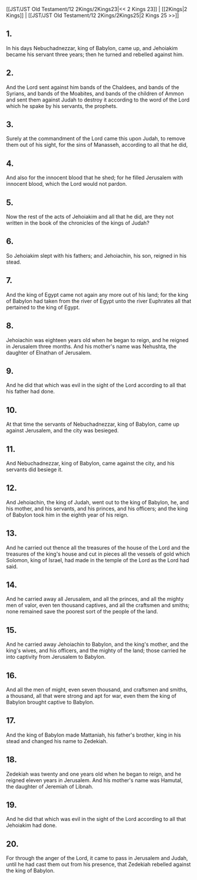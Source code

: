 [[JST/JST Old Testament/12 2Kings/2Kings23|<< 2 Kings 23]] | [[2Kings|2 Kings]] | [[JST/JST Old Testament/12 2Kings/2Kings25|2 Kings 25 >>]]
## 1.
In his days Nebuchadnezzar, king of Babylon, came up, and Jehoiakim became his servant three years; then he turned and rebelled against him.
## 2.
And the Lord sent against him bands of the Chaldees, and bands of the Syrians, and bands of the Moabites, and bands of the children of Ammon and sent them against Judah to destroy it according to the word of the Lord which he spake by his servants, the prophets.
## 3.
Surely at the commandment of the Lord came this upon Judah, to remove them out of his sight, for the sins of Manasseh, according to all that he did,
## 4.
And also for the innocent blood that he shed; for he filled Jerusalem with innocent blood, which the Lord would not pardon.
## 5.
Now the rest of the acts of Jehoiakim and all that he did, are they not written in the book of the chronicles of the kings of Judah?
## 6.
So Jehoiakim slept with his fathers; and Jehoiachin, his son, reigned in his stead.
## 7.
And the king of Egypt came not again any more out of his land; for the king of Babylon had taken from the river of Egypt unto the river Euphrates all that pertained to the king of Egypt.
## 8.
Jehoiachin was eighteen years old when he began to reign, and he reigned in Jerusalem three months. And his mother\'s name was Nehushta, the daughter of Elnathan of Jerusalem.
## 9.
And he did that which was evil in the sight of the Lord according to all that his father had done.
## 10.
At that time the servants of Nebuchadnezzar, king of Babylon, came up against Jerusalem, and the city was besieged.
## 11.
And Nebuchadnezzar, king of Babylon, came against the city, and his servants did besiege it.
## 12.
And Jehoiachin, the king of Judah, went out to the king of Babylon, he, and his mother, and his servants, and his princes, and his officers; and the king of Babylon took him in the eighth year of his reign.
## 13.
And he carried out thence all the treasures of the house of the Lord and the treasures of the king\'s house and cut in pieces all the vessels of gold which Solomon, king of Israel, had made in the temple of the Lord as the Lord had said.
## 14.
And he carried away all Jerusalem, and all the princes, and all the mighty men of valor, even ten thousand captives, and all the craftsmen and smiths; none remained save the poorest sort of the people of the land.
## 15.
And he carried away Jehoiachin to Babylon, and the king\'s mother, and the king\'s wives, and his officers, and the mighty of the land; those carried he into captivity from Jerusalem to Babylon.
## 16.
And all the men of might, even seven thousand, and craftsmen and smiths, a thousand, all that were strong and apt for war, even them the king of Babylon brought captive to Babylon.
## 17.
And the king of Babylon made Mattaniah, his father\'s brother, king in his stead and changed his name to Zedekiah.
## 18.
Zedekiah was twenty and one years old when he began to reign, and he reigned eleven years in Jerusalem. And his mother\'s name was Hamutal, the daughter of Jeremiah of Libnah.
## 19.
And he did that which was evil in the sight of the Lord according to all that Jehoiakim had done.
## 20.
For through the anger of the Lord, it came to pass in Jerusalem and Judah, until he had cast them out from his presence, that Zedekiah rebelled against the king of Babylon.

